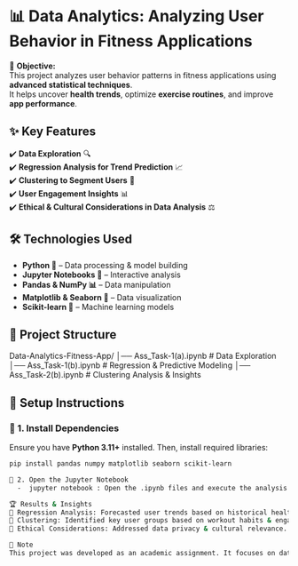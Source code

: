 # 📊 Data Analytics: Analyzing User Behavior in Fitness Applications

🚀 **Objective:**  
This project analyzes user behavior patterns in fitness applications using **advanced statistical techniques**.  
It helps uncover **health trends**, optimize **exercise routines**, and improve **app performance**.

## ✨ Key Features
✔️ **Data Exploration** 🔍  
✔️ **Regression Analysis for Trend Prediction** 📈  
✔️ **Clustering to Segment Users** 🔗  
✔️ **User Engagement Insights** 📊  
✔️ **Ethical & Cultural Considerations in Data Analysis** ⚖️  

## 🛠 Technologies Used  
- **Python 🐍** – Data processing & model building  
- **Jupyter Notebooks 📓** – Interactive analysis  
- **Pandas & NumPy 📊** – Data manipulation  
- **Matplotlib & Seaborn 🎨** – Data visualization  
- **Scikit-learn 🤖** – Machine learning models  

## 📂 Project Structure  
Data-Analytics-Fitness-App/
│── Ass_Task-1(a).ipynb # Data Exploration
│── Ass_Task-1(b).ipynb # Regression & Predictive Modeling
│── Ass_Task-2(b).ipynb # Clustering Analysis & Insights

## 🚀 Setup Instructions  

### 🔹 1. Install Dependencies  
Ensure you have **Python 3.11+** installed. Then, install required libraries:  
```bash
pip install pandas numpy matplotlib seaborn scikit-learn

🔹 2. Open the Jupyter Notebook
  -  jupyter notebook : Open the .ipynb files and execute the analysis.

🏆 Results & Insights
📌 Regression Analysis: Forecasted user trends based on historical health data.
📌 Clustering: Identified key user groups based on workout habits & engagement.
📌 Ethical Considerations: Addressed data privacy & cultural relevance.

📌 Note
This project was developed as an academic assignment. It focuses on data-driven decision-making for fitness applications.

